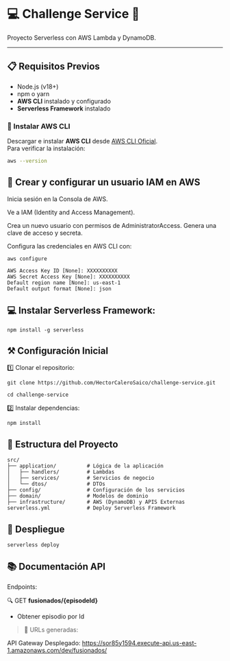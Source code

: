 # 💻 Challenge Service 🏥

Proyecto Serverless con AWS Lambda y DynamoDB.

---

## 📋 Requisitos Previos

- Node.js (v18+)
- npm o yarn
- **AWS CLI** instalado y configurado
- **Serverless Framework** instalado

### 🔧 Instalar AWS CLI

Descargar e instalar **AWS CLI** desde [AWS CLI Oficial](https://aws.amazon.com/cli/).  
Para verificar la instalación:

```bash
aws --version
```

## 👤 Crear y configurar un usuario IAM en AWS
Inicia sesión en la Consola de AWS.

Ve a IAM (Identity and Access Management).

Crea un nuevo usuario con permisos de AdministratorAccess. Genera una clave de acceso y secreta.

Configura las credenciales en AWS CLI con:

```batch
aws configure
```

```batch
AWS Access Key ID [None]: XXXXXXXXXX
AWS Secret Access Key [None]: XXXXXXXXXX
Default region name [None]: us-east-1
Default output format [None]: json
```

## 💻 Instalar Serverless Framework:

```batch
npm install -g serverless
```

## ⚒️ Configuración Inicial

1️⃣ Clonar el repositorio:

```batch
git clone https://github.com/HectorCaleroSaico/challenge-service.git
```
```batch
cd challenge-service
```
2️⃣ Instalar dependencias:

```batch
npm install
```

## 📂 Estructura del Proyecto

```
src/
├── application/          # Lógica de la aplicación
│   ├── handlers/         # Lambdas
│   ├── services/         # Servicios de negocio
│   └── dtos/             # DTOs
├── config/               # Configuración de los servicios
├── domain/               # Modelos de dominio
├── infrastructure/       # AWS (DynamoDB) y APIS Externas
serverless.yml            # Deploy Serverless Framework
```

## 🚀 Despliegue

```batch
serverless deploy
```

## 📚 Documentación API

Endpoints:

🔍 GET **fusionados/{episodeId}**

- Obtener episodio por Id

> 📌 URLs generadas:

API Gateway Desplegado: https://sor85y1594.execute-api.us-east-1.amazonaws.com/dev/fusionados/